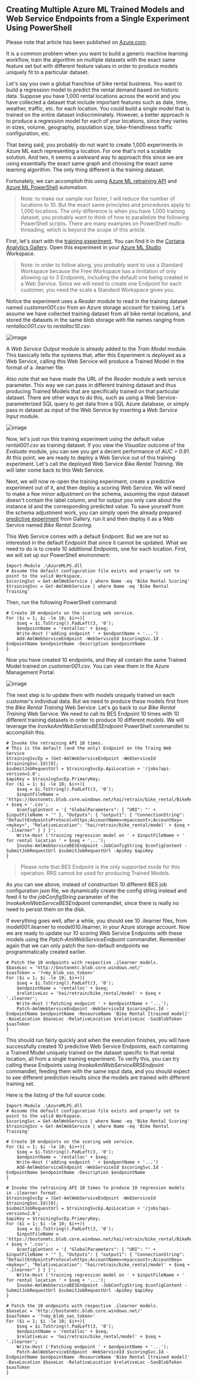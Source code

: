 ## Creating Multiple Azure ML Trained Models and Web Service Endpoints from a Single Experiment Using PowerShell

Please note that article has been published on [Azure.com](https://azure.microsoft.com/en-us/documentation/articles/machine-learning-create-models-and-endpoints-with-powershell/). 

It is a common problem when you want to build a generic machine learning workflow, train the algorithm on multiple datasets with the exact same feature set but with different feature values in order to produce models uniquely fit to a particular dataset.

Let's say you own a global franchise of bike rental business. You want to build a regression model to predict the rental demand based on historic data. Suppose you have 1,000 rental locations across the world and you have collected a dataset that include important features such as date, time, weather, traffic, etc. for each location. You could build a single model that is trained on the entire dataset indiscriminately. However, a better approach is to produce a regression model for each of your locations, since they varies in sizes, volume, geography, population size, bike-friendliness traffic configuration, etc. 

That being said, you probably do not want to create 1,000 experiments in Azure ML each representing a location. For one that's not a scalable solution. And two, it seems a awkward way to approach this since we are using essentially the exact same graph and choosing the exact same learning algorithm. The only thing different is the training dataset. 

Fortunately, we can accomplish this using [Azure ML retraining API](https://azure.microsoft.com/en-us/documentation/articles/machine-learning-retrain-models-programmatically/) and [Azure ML PowerShell](https://github.com/hning86/azuremlps) automation.

> Note: to make our sample run faster, I will reduce the number of locations to 10. But the exact same principles and procedures apply to 1,000 locations. The only difference is when you have 1,000 training dataset, you probably want to think of how to parallelize the following PowerShell scripts. There are many examples on PowerShell multi-threading, which is beyond the scope of this article.   

First, let's start with the [training experiment](https://gallery.cortanaanalytics.com/Experiment/Bike-Rental-Training-Experiment-1). You can find it in the [Cortana Analytics Gallery](http://gallery.cortanaanalytics.com). Open this experiment in your [Azure ML Studio](https://studio.azureml.net) Workspace. 

> Note: in order to follow along, you probably want to use a Standard Workspace because the Free Workspace has a limitation of only allowing up to 3 Endpoints, including the default one being created in a Web Service. Since we will need to create one Endpoint for each customer, you need the scale a Standard Workspace gives you.

Notice the experiment uses a _Reader_ module to read in the training dataset named _customer001.csv_ from an Azure storage account for training. Let's assume we have collected training dataset from all bike rental locations, and stored the datasets in the same blob storage with file names ranging from _rentalloc001.csv_ to _rentalloc10.csv_.

![image](https://raw.githubusercontent.com/hning86/azuremlps/master/screenshots/BR-Reader.png)

A _Web Service Output_ module is already added to the _Train Model_ module. This basically tells the systems that, after this Experiment is deployed as a Web Service, calling this Web Service will produce a Trained Model in the format of a .ilearner file. 

Also note that we have made the URL of the _Reader_ module a web service parameter. This way we can pass in different training dataset and thus producing Trained Models that are specifically trained on that particular dataset. There are other ways to do this, such as using a Web Service-parameterized SQL query to get data from a SQL Azure database, or simply pass in dataset as input of the Web Service by inserting a _Web Service Input_ module.

![image](https://raw.githubusercontent.com/hning86/azuremlps/master/screenshots/BR-WSOutput.png)

Now, let's just run this training experiment using the default value _rental001.csv_ as training dataset. If you view the _Visualize_ outcome of the _Evaluate_ module, you can see you get a decent performance of _AUC = 0.91_. At this point, we are ready to deploy a Web Service out of this training experiment. Let's call the deployed Web Service _Bike Rental Training_. We will later come back to this Web Service.

Next, we will now re-open the training experiment, create a predictive experiment out of it, and then deploy a scoring Web Service. We will need to make a few minor adjustment on the schema, assuming the input dataset doesn't contain the label column, and for output you only care about the instance id and the corresponding predicted value. To save yourself from the schema adjustment work, you can simply open the already prepared [predictive experiment](https://gallery.cortanaanalytics.com/Experiment/Bike-Rental-Predicative-Experiment-1) from Gallery, run it and then deploy it as a Web Service named _Bike Rental Scoring_. 

This Web Service comes with a default Endpoint. But we are not so interested in the default Endpoint that since it cannot be updated. What we need to do is to create 10 additional Endpoints, one for each location. First, we will set up our PowerShell environment:

	Import-Module .\AzureMLPS.dll
	# Assume the default configuration file exists and properly set to point to the valid Workspace.
	$scoringSvc = Get-AmlWebService | where Name -eq 'Bike Rental Scoring'
	$trainingSvc = Get-AmlWebService | where Name -eq 'Bike Rental Training'
	
Then, run the following PowerShell command:

	# Create 10 endpoints on the scoring web service.
	For ($i = 1; $i -le 10; $i++){
	    $seq = $i.ToString().PadLeft(3, '0');
	    $endpointName = 'rentalloc' + $seq;
	    Write-Host ('adding endpoint ' + $endpontName + '...')
	    Add-AmlWebServiceEndpoint -WebServiceId $scoringSvc.Id -EndpointName $endpointName -Description $endpointName     
	}

Now you have created 10 endpoints, and they all contain the same Trained Model trained on _customer001.csv_. You can view them in the Azure Management Portal. 

![image](https://raw.githubusercontent.com/hning86/azuremlps/master/screenshots/BR-endpoints.png)

The next step is to update them with models uniquely trained on each customer's individual data. But we need to produce these models first from the _Bike Rental Training_ Web Service. Let's go back to our _Bike Rental Training_ Web Service. We need to call its BES Endpoint 10 times with 10 different training datasets in order to produce 10 different models. We will leverage the _InovkeAmlWebServiceBESEndpoint_ PowerShell commandlet to accomplish this.

	# Invoke the retraining API 10 times.
	# This is the default (and the only) Endpoint on the Traing Web Service 
	$trainingSvcEp = (Get-AmlWebServiceEndpoint -WebServiceId $trainingSvc.Id)[0];
	$submitJobRequestUrl = $trainingSvcEp.ApiLocation + '/jobs?api-version=2.0';
	$apiKey = $trainingSvcEp.PrimaryKey;
	For ($i = 1; $i -le 10; $i++){
	    $seq = $i.ToString().PadLeft(3, '0');
	    $inputFileName = 'https://bostonmtc.blob.core.windows.net/hai/retrain/bike_rental/BikeRental' + $seq + '.csv';
	    $configContent = '{ "GlobalParameters": { "URI": "' + $inputFileName + '" }, "Outputs": { "output1": { "ConnectionString": "DefaultEndpointsProtocol=https;AccountName=<myaccount>;AccountKey=<mykey>", "RelativeLocation": "hai/retrain/bike_rental/model' + $seq + '.ilearner" } } }';
	    Write-Host ('training regression model on ' + $inputFileName + ' for rental location ' + $seq + '...');
	    Invoke-AmlWebServiceBESEndpoint -JobConfigString $configContent -SubmitJobRequestUrl $submitJobRequestUrl -ApiKey $apiKey
	}

> Please note that BES Endpoint is the only supported mode for this operation. RRS cannot be used for producing Trained Models.

As you can see above, instead of construction 10 different BES job configuration json file, we dynamically create the config string instead and feed it to the _jobConfigString_ parameter of the _InvokeAmlWebServceBESEndpoint_ commandlet, since there is really no need to persist them on the disk. 

If everything goes well, after a while, you should see 10 .ilearner files, from model001.ilearner to model010.ilearner, in your Azure storage account. Now we are ready to update our 10 scoring Web Service Endpoints with these models using the _Patch-AmlWebServiceEndpoint_ commandlet. Remember again that we can only patch the non-default endpoints we programmatically created earlier. 

	# Patch the 10 endpoints with respective .ilearner models.
	$baseLoc = 'http://bostonmtc.blob.core.windows.net/'
	$sasToken = '?<my_blob_sas_token>'
	For ($i = 1; $i -le 10; $i++){
	    $seq = $i.ToString().PadLeft(3, '0');
	    $endpointName = 'rentalloc' + $seq;
	    $relativeLoc = 'hai/retrain/bike_rental/model' + $seq + '.ilearner';
	    Write-Host ('Patching endpoint ' + $endpointName + '...');
	    Patch-AmlWebServiceEndpoint -WebServiceId $scoringSvc.Id -EndpointName $endpointName -ResourceName 'Bike Rental [trained model]' -BaseLocation $baseLoc -RelativeLocation $relativeLoc -SasBlobToken $sasToken
	}

This should run fairly quickly and when the execution finishes, you will have successfully created 10 predictive Web Service Endpoints, each containing a Trained Model uniquely trained on the dataset specific to that rental location, all from a single training experiment. To verify this, you can try calling these Endpoints using _InvokeAmlWebServiceRRSEndpoint_ commandlet, feeding them with the same input data, and you should expect to see different prediction results since the models are trained with different training set.

Here is the listing of the full source code:
	
	Import-Module .\AzureMLPS.dll
	# Assume the default configuration file exists and properly set to point to the valid Workspace.
	$scoringSvc = Get-AmlWebService | where Name -eq 'Bike Rental Scoring'
	$trainingSvc = Get-AmlWebService | where Name -eq 'Bike Rental Training'
	
	# Create 10 endpoints on the scoring web service.
	For ($i = 1; $i -le 10; $i++){
	    $seq = $i.ToString().PadLeft(3, '0');
	    $endpointName = 'rentalloc' + $seq;
	    Write-Host ('adding endpoint ' + $endpontName + '...')
	    Add-AmlWebServiceEndpoint -WebServiceId $scoringSvc.Id -EndpointName $endpointName -Description $endpointName     
	}
	
	# Invoke the retraining API 10 times to produce 10 regression models in .ilearner format.
	$trainingSvcEp = (Get-AmlWebServiceEndpoint -WebServiceId $trainingSvc.Id)[0];
	$submitJobRequestUrl = $trainingSvcEp.ApiLocation + '/jobs?api-version=2.0';
	$apiKey = $trainingSvcEp.PrimaryKey;
	For ($i = 1; $i -le 10; $i++){
	    $seq = $i.ToString().PadLeft(3, '0');
	    $inputFileName = 'https://bostonmtc.blob.core.windows.net/hai/retrain/bike_rental/BikeRental' + $seq + '.csv';
	    $configContent = '{ "GlobalParameters": { "URI": "' + $inputFileName + '" }, "Outputs": { "output1": { "ConnectionString": "DefaultEndpointsProtocol=https;AccountName=<myaccount>;AccountKey=<mykey>", "RelativeLocation": "hai/retrain/bike_rental/model' + $seq + '.ilearner" } } }';
	    Write-Host ('training regression model on ' + $inputFileName + ' for rental location ' + $seq + '...');
	    Invoke-AmlWebServiceBESEndpoint -JobConfigString $configContent -SubmitJobRequestUrl $submitJobRequestUrl -ApiKey $apiKey
	}
	
	# Patch the 10 endpoints with respective .ilearner models.
	$baseLoc = 'http://bostonmtc.blob.core.windows.net/'
	$sasToken = '?<my_blob_sas_token>'
	For ($i = 1; $i -le 10; $i++){
	    $seq = $i.ToString().PadLeft(3, '0');
	    $endpointName = 'rentalloc' + $seq;
	    $relativeLoc = 'hai/retrain/bike_rental/model' + $seq + '.ilearner';
	    Write-Host ('Patching endpoint ' + $endpointName + '...');
	    Patch-AmlWebServiceEndpoint -WebServiceId $scoringSvc.Id -EndpointName $endpointName -ResourceName 'Bike Rental [trained model]' -BaseLocation $baseLoc -RelativeLocation $relativeLoc -SasBlobToken $sasToken
	}
